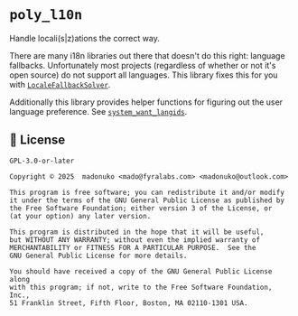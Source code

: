 # `poly_l10n`

Handle locali(s|z)ations the correct way.

There are many i18n libraries out there that doesn't do this right: language fallbacks.
Unfortunately most projects (regardless of whether or not it's open source) do not support all
languages. This library fixes this for you with [`LocaleFallbackSolver`].

Additionally this library provides helper functions for figuring out the user language preference.
See [`system_want_langids`].

## 📃 License

`GPL-3.0-or-later`

    Copyright © 2025  madonuko <mado@fyralabs.com> <madonuko@outlook.com>

    This program is free software; you can redistribute it and/or modify
    it under the terms of the GNU General Public License as published by
    the Free Software Foundation; either version 3 of the License, or
    (at your option) any later version.

    This program is distributed in the hope that it will be useful,
    but WITHOUT ANY WARRANTY; without even the implied warranty of
    MERCHANTABILITY or FITNESS FOR A PARTICULAR PURPOSE.  See the
    GNU General Public License for more details.

    You should have received a copy of the GNU General Public License along
    with this program; if not, write to the Free Software Foundation, Inc.,
    51 Franklin Street, Fifth Floor, Boston, MA 02110-1301 USA.

[`LocaleFallbackSolver`]: https://docs.rs/poly_l10n/latest/poly_l10n/struct.LocaleFallbackSolver.html
[`system_want_langids`]: https://docs.rs/poly_l10n/latest/poly_l10n/getlang/fn.system_want_langids.html
